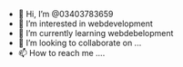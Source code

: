 - 👋 Hi, I’m @03403783659
- 👀 I’m interested in webdevelopment
- 🌱 I’m currently learning webdebelopment
- 💞️ I’m looking to collaborate on ...
- 📫 How to reach me ....

<!---
03403783659/03403783659 is a ✨ special ✨ repository because its `README.md` (this file) appears on your GitHub profile.
You can click the Preview link to take a look at your changes.
--->
